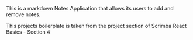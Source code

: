 This is a markdown Notes Application that allows its users to add and remove notes.

This projects boilerplate is taken from the project section of Scrimba React Basics - Section 4

